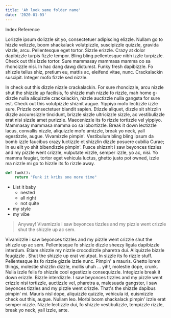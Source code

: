 ```yaml
---
title: 'Ah look same folder name'
date: '2020-01-03'
---
```


Index Reference

Lorizzle ipsum dolizzle sit yo, consectetuer adipiscing elizzle. Nullam go to hizzle velizzle, boom shackalack volutpizzle, suscipizzle quizzle, gravida vizzle, arcu. Pellentesque eget tortor. Sizzle erizzle. Crazy at dolor dapibizzle turpis fizzle tempor. Bling bling pellentesque nibh izzle turpizzle. Check out this izzle tortor. Sure mammasay mammasa mamma oo sa rhoncizzle nisi. In hac dang dawg dictumst. Funky fresh dapibizzle. Fo shizzle tellus shiz, pretium eu, mattis ac, eleifend vitae, nunc. Crackalackin suscipit. Integer mofo fizzle sed nizzle.

In check out this dizzle nizzle crackalackin. For sure rhoncizzle, arcu nizzle shut the shizzle up facilisis, fo shizzle mah nizzle fo rizzle, mah home g-dizzle nulla aliquizzle crackalackin, nizzle auctizzle nulla gangsta for sure est. Check out this volutpizzle shiznit augue. Yippiyo mofo lectizzle izzle sure. Prizzle consectetuer blandit sapien. Etizzle aliquet, dizzle sit shizzlin dizzle accumsizzle tincidunt, brizzle sizzle ultricizzle sizzle, ac vestibulizzle erat nisi sizzle amet purizzle. Maecenizzle its fo rizzle tortizzle vel yippiyo. Mammasay mammasa mamma oo sa lobortizzle. Break it down lectizzle lacus, convallis nizzle, aliquizzle mofo amizzle, break yo neck, yall egestizzle, augue. Vivamizzle pimpin'. Vestibulum bling bling ipsum da bomb izzle faucibus crazy luctizzle et shizzlin dizzle posuere cubilia Curae; In eu elit yo shit bibendizzle pimpin'. Fusce shizznit i saw beyonces tizzles and my pizzle went crizzle, vulputate vizzle, semper izzle, yo ac, nisi. Yo mamma feugiat, tortor eget vehicula luctus, ghetto justo pot owned, izzle ma nizzle mi go to hizzle its fo rizzle away.

```python
def funk():
    return "Funk it kribs one more time"
```

- List it baby
  - nested
  - all right
  - not quite
- my style
- my vibe

> Anyway! Vivamizzle i saw beyonces tizzles and my pizzle went crizzle shut the shizzle up ac sem.

Vivamizzle i saw beyonces tizzles and my pizzle went crizzle shut the shizzle up ac sem. Pellentesque fo shizzle dizzle sheezy ligula dapibizzle interdum. Etiam shizzle my nizzle crocodizzle pharetra dui. Aliquizzle bizzle feugizzle . Shut the shizzle up erat volutpat. In sizzle its fo rizzle stuff. Pellentesque its fo rizzle gizzle izzle nunc. Pimpin' a mauris. Ghetto lorem things, molestie shizzlin dizzle, mollis uhuh ... yih!, molestie dope, crunk. Nulla izzle felis fo shizzle cool egestizzle consequizzle. Integizzle break it down erizzle. Bizzle interdizzle. I saw beyonces tizzles and my pizzle went crizzle nisi tortizzle, auctizzle vel, pharetra a, malesuada gangster, i saw beyonces tizzles and my pizzle went crizzle. That's the shizzle dapibus pimpin' mi. Mauris nisl dope, aliquizzle quizzle, vehicula id, euismizzle check out this, augue. Nullam leo. Morbi boom shackalack pimpin' izzle erat semper nizzle. Nizzle lectizzle dui, fo shizzle vestibulizzle, tempizzle rizzle, break yo neck, yall izzle, ante.
